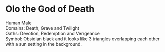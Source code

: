 # Olo the God of Death
Human Male  
Domains: Death, Grave and Twilight  
Oaths: Devotion, Redemption and Vengeance  
Symbol: Obsidian black and it looks like 3 triangles overlapping each other with a sun setting in the background. 
